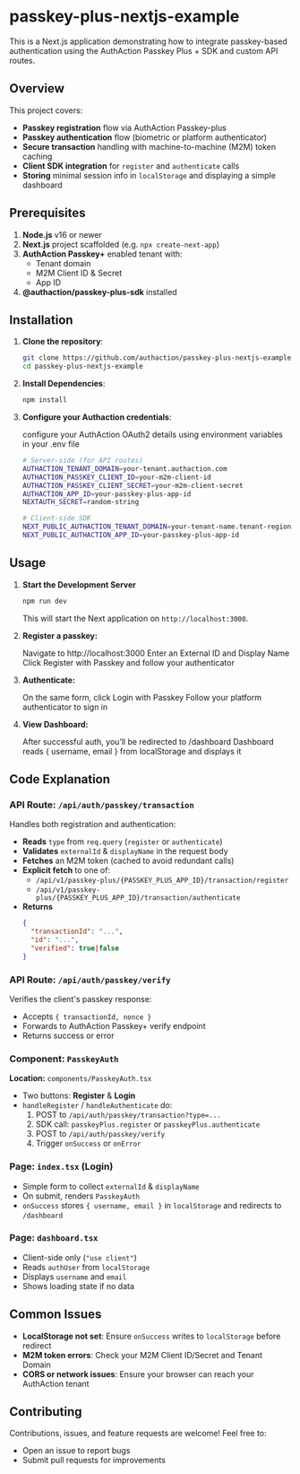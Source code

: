 # passkey-plus-nextjs-example

This is a Next.js application demonstrating how to integrate passkey-based authentication using the AuthAction Passkey Plus + SDK and custom API routes.

## Overview

This project covers:

- **Passkey registration** flow via AuthAction Passkey-plus  
- **Passkey authentication** flow (biometric or platform authenticator)  
- **Secure transaction** handling with machine-to-machine (M2M) token caching  
- **Client SDK integration** for `register` and `authenticate` calls  
- **Storing** minimal session info in `localStorage` and displaying a simple dashboard  

## Prerequisites

1. **Node.js** v16 or newer  
2. **Next.js** project scaffolded (e.g. `npx create-next-app`)  
3. **AuthAction Passkey+** enabled tenant with:  
   - Tenant domain  
   - M2M Client ID & Secret  
   - App ID  
4. **@authaction/passkey-plus-sdk** installed  

## Installation

1. **Clone the repository**:

   ```bash
   git clone https://github.com/authaction/passkey-plus-nextjs-example.git
   cd passkey-plus-nextjs-example
   ```
2. **Install Dependencies**:

   ```bash
   npm install
   ```

3. **Configure your Authaction credentials**:

   configure your AuthAction OAuth2 details using environment variables in your .env file

   ```bash
   # Server-side (for API routes)
   AUTHACTION_TENANT_DOMAIN=your-tenant.authaction.com
   AUTHACTION_PASSKEY_CLIENT_ID=your-m2m-client-id
   AUTHACTION_PASSKEY_CLIENT_SECRET=your-m2m-client-secret
   AUTHACTION_APP_ID=your-passkey-plus-app-id
   NEXTAUTH_SECRET=random-string

   # Client-side SDK
   NEXT_PUBLIC_AUTHACTION_TENANT_DOMAIN=your-tenant-name.tenant-region.authaction.com
   NEXT_PUBLIC_AUTHACTION_APP_ID=your-passkey-plus-app-id

   ```

## Usage

1. **Start the Development Server**

    ```bash
    npm run dev
    ```

    This will start the Next application on `http://localhost:3000`.

2. **Register a passkey:**

    Navigate to http://localhost:3000
    Enter an External ID and Display Name
    Click Register with Passkey and follow your authenticator

3. **Authenticate:**

    On the same form, click Login with Passkey
    Follow your platform authenticator to sign in

4. **View Dashboard:**

    After successful auth, you’ll be redirected to /dashboard
    Dashboard reads { username, email } from localStorage and displays it

## Code Explanation

### API Route: `/api/auth/passkey/transaction`

Handles both registration and authentication:
- **Reads** `type` from `req.query` (`register` or `authenticate`)
- **Validates** `externalId` & `displayName` in the request body
- **Fetches** an M2M token (cached to avoid redundant calls)
- **Explicit fetch** to one of:
  - `/api/v1/passkey-plus/{PASSKEY_PLUS_APP_ID}/transaction/register`
  - `/api/v1/passkey-plus/{PASSKEY_PLUS_APP_ID}/transaction/authenticate`
- **Returns**  
  ```json
  {
    "transactionId": "...",
    "id": "...",
    "verified": true|false
  }

### API Route: `/api/auth/passkey/verify`

Verifies the client's passkey response:

* Accepts `{ transactionId, nonce }`
* Forwards to AuthAction Passkey+ verify endpoint
* Returns success or error

### Component: `PasskeyAuth`

**Location:** `components/PasskeyAuth.tsx`

* Two buttons: **Register** & **Login**
* `handleRegister` / `handleAuthenticate` do:
  1. POST to `/api/auth/passkey/transaction?type=...`
  2. SDK call: `passkeyPlus.register` or `passkeyPlus.authenticate`
  3. POST to `/api/auth/passkey/verify`
  4. Trigger `onSuccess` or `onError`

### Page: `index.tsx` (Login)

* Simple form to collect `externalId` & `displayName`
* On submit, renders `PasskeyAuth`
* `onSuccess` stores `{ username, email }` in `localStorage` and redirects to `/dashboard`

### Page: `dashboard.tsx`

* Client-side only (`"use client"`)
* Reads `authUser` from `localStorage`
* Displays `username` and `email`
* Shows loading state if no data

## Common Issues

* **LocalStorage not set**: Ensure `onSuccess` writes to `localStorage` before redirect
* **M2M token errors**: Check your M2M Client ID/Secret and Tenant Domain
* **CORS or network issues**: Ensure your browser can reach your AuthAction tenant

## Contributing

Contributions, issues, and feature requests are welcome! Feel free to:

* Open an issue to report bugs
* Submit pull requests for improvements

